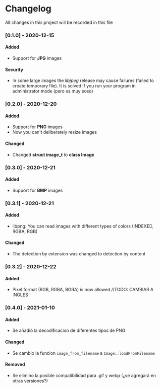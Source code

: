 # Changelog
All changes in this project will be recorded in this file

### [0.1.0] - 2020-12-15
#### Added
-  Support for **JPG** images
#### Security
-  In some large images the *libjpeg* release may cause failures (failed to create temporary file). It is solved if you run your program in administrator mode (pero es muy soso)

### [0.2.0] - 2020-12-20
#### Added
-  Support for **PNG** images
-  Now you can't deliberately resize images
#### Changed
-  Changed **struct image_t** to **class Image**

### [0.3.0] - 2020-12-21
#### Added
-  Support for **BMP** images

### [0.3.1] - 2020-12-21
#### Added
-  libpng: You can read images with different types of colors (INDEXED, RGBA, RGB)
#### Changed
-  The detection by extension was changed to detection by content

### [0.3.2] - 2020-12-22
#### Added
-  Pixel format (RGB, RGBA, BGRA) is now allowed
//TODO: CAMBIAR A INGLES
### [0.4.0] - 2021-01-10
#### Added
-  Se añadió la decodificacion de diferentes tipos de PNG
#### Changed
-  Se cambio la funcion ```image_from_filename``` a ```Image::loadFromFilename```
#### Removed
-  Se elimino la posible compatibilidad para .gif y webp (¿se agregará en otras versiones?)